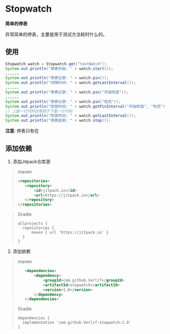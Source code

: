 # Stopwatch

__简单的停表__

异常简单的停表，主要是用于测试方法耗时什么的。

## 使用

```java
Stopwatch watch = Stopwatch.get("testWatch");
System.out.println("停表开始: " + watch.start());
......
System.out.println("停表记录: " + watch.pin());
System.out.println("间隔时间: " + watch.getLastInterval());
......
System.out.println("停表记录: " + watch.pin("开始吃饭"));
......
System.out.println("停表记录: " + watch.pin("吃完"));
System.out.println("吃饭时间: " + watch.getPinInterval("开始吃饭", "吃完"));
// 上面一行代码也等效于下面一行代码
System.out.println("吃饭时间: " + watch.getLastInterval());
System.out.println("停表结束: " + watch.stop());
```

__注意__: 停表只有在

## 添加依赖

1. 添加Jitpack仓库源

> maven
> ```xml
> <repositories>
>    <repository>
>        <id>jitpack.io</id>
>        <url>https://jitpack.io</url>
>    </repository>
> </repositories>
> ```

> Gradle
> ```text
> allprojects {
>   repositories {
>       maven { url 'https://jitpack.io' }
>   }
> }
> ```

2. 添加依赖

> maven
> ```xml
>    <dependencies>
>        <dependency>
>            <groupId>com.github.Verlif</groupId>
>            <artifactId>stopwatch</artifactId>
>            <version>1.0</version>
>        </dependency>
>    </dependencies>
> ```

> Gradle
> ```text
> dependencies {
>   implementation 'com.github.Verlif:stopwatch:1.0'
> }
> ```
